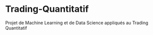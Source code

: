 # Trading-Quantitatif
Projet de Machine Learning et de Data Science appliqués au Trading Quantitatif
